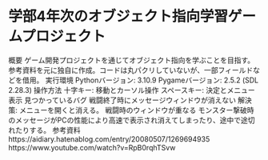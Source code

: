 <h1>学部4年次のオブジェクト指向学習ゲームプロジェクト</h1>
概要
ゲーム開発プロジェクトを通じてオブジェクト指向を学ぶことを目指す。
参考資料を元に独自に作成。コードは丸パクリしていないが、一部フィールドなどを借用。
実行環境
Pythonバージョン: 3.10.9
Pygameバージョン: 2.5.2 (SDL 2.28.3)
操作方法
十字キー: 移動とカーソル操作
スペースキー: 決定とメニュー表示
見つかっているバグ
戦闘終了時にメッセージウィンドウが消えない
解決策: メニューを開くと消える。
戦闘時のウィンドウが重なる
モンスター撃破時のメッセージがPCの性能により高速で表示され消えてしまったり、途中で途切れたりする。
参考資料
https://aidiary.hatenablog.com/entry/20080507/1269694935
https://www.youtube.com/watch?v=RpB0rqhTSvw
